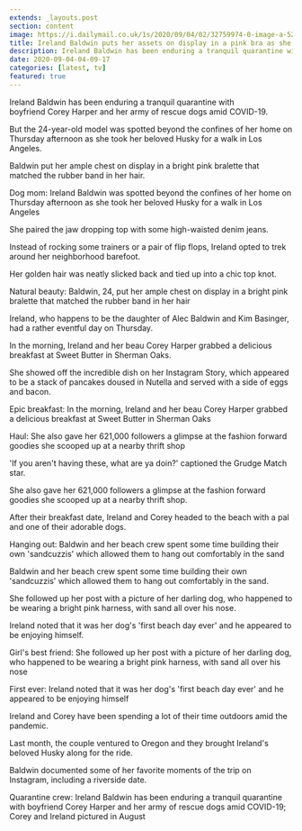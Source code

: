 ```yaml
---
extends: _layouts.post
section: content
image: https://i.dailymail.co.uk/1s/2020/09/04/02/32759974-0-image-a-52_1599181907101.jpg 
title: Ireland Baldwin puts her assets on display in a pink bra as she takes her beloved Husky for a walk 
description: Ireland Baldwin has been enduring a tranquil quarantine with boyfriend Corey Harper and her army of rescue dogs amid COVID-19.  
date: 2020-09-04-04-09-17 
categories: [latest, tv] 
featured: true 
--- 
```

Ireland Baldwin has been enduring a tranquil quarantine with boyfriend Corey Harper and her army of rescue dogs amid COVID-19. 

But the 24-year-old model was spotted beyond the confines of her home on Thursday afternoon as she took her beloved Husky for a walk in Los Angeles.

Baldwin put her ample chest on display in a bright pink bralette that matched the rubber band in her hair.

Dog mom: Ireland Baldwin was spotted beyond the confines of her home on Thursday afternoon as she took her beloved Husky for a walk in Los Angeles

She paired the jaw dropping top with some high-waisted denim jeans.

Instead of rocking some trainers or a pair of flip flops, Ireland opted to trek around her neighborhood barefoot. 

Her golden hair was neatly slicked back and tied up into a chic top knot. 

Natural beauty: Baldwin, 24, put her ample chest on display in a bright pink bralette that matched the rubber band in her hair

Ireland, who happens to be the daughter of Alec Baldwin and Kim Basinger, had a rather eventful day on Thursday.

In the morning, Ireland and her beau Corey Harper grabbed a delicious breakfast at Sweet Butter in Sherman Oaks.

She showed off the incredible dish on her Instagram Story, which appeared to be a stack of pancakes doused in Nutella and served with a side of eggs and bacon.

Epic breakfast: In the morning, Ireland and her beau Corey Harper grabbed a delicious breakfast at Sweet Butter in Sherman Oaks

Haul: She also gave her 621,000 followers a glimpse at the fashion forward goodies she scooped up at a nearby thrift shop

'If you aren't having these, what are ya doin?' captioned the Grudge Match star.

She also gave her 621,000 followers a glimpse at the fashion forward goodies she scooped up at a nearby thrift shop. 

After their breakfast date, Ireland and Corey headed to the beach with a pal and one of their adorable dogs.

Hanging out: Baldwin and her beach crew spent some time building their own 'sandcuzzis' which allowed them to hang out comfortably in the sand

Baldwin and her beach crew spent some time building their own 'sandcuzzis' which allowed them to hang out comfortably in the sand.

She followed up her post with a picture of her darling dog, who happened to be wearing a bright pink harness, with sand all over his nose.

Ireland noted that it was her dog's 'first beach day ever' and he appeared to be enjoying himself. 

Girl's best friend: She followed up her post with a picture of her darling dog, who happened to be wearing a bright pink harness, with sand all over his nose

First ever: Ireland noted that it was her dog's 'first beach day ever' and he appeared to be enjoying himself

Ireland and Corey have been spending a lot of their time outdoors amid the pandemic. 

Last month, the couple ventured to Oregon and they brought Ireland's beloved Husky along for the ride.

Baldwin documented some of her favorite moments of the trip on Instagram, including a riverside date. 

Quarantine crew: Ireland Baldwin has been enduring a tranquil quarantine with boyfriend Corey Harper and her army of rescue dogs amid COVID-19; Corey and Ireland pictured in August

